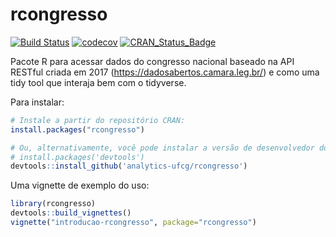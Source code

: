 # rcongresso

[![Build Status](https://travis-ci.org/analytics-ufcg/rcongresso.svg?branch=master)](https://travis-ci.org/analytics-ufcg/rcongresso)
[![codecov](https://codecov.io/gh/analytics-ufcg/rcongresso/branch/master/graph/badge.svg)](https://codecov.io/gh/analytics-ufcg/rcongresso)
[![CRAN\_Status\_Badge](http://www.r-pkg.org/badges/version/rcongresso)](http://cran.r-project.org/package=rcongresso)

Pacote R para acessar dados do congresso nacional baseado na API RESTful criada em 2017 (https://dadosabertos.camara.leg.br/) e como uma tidy tool que interaja bem com o tidyverse.

Para instalar:

```R
# Instale a partir do repositório CRAN:
install.packages("rcongresso")

# Ou, alternativamente, você pode instalar a versão de desenvolvedor do GitHub:
# install.packages('devtools')
devtools::install_github('analytics-ufcg/rcongresso')
```

Uma vignette de exemplo do uso:

```R
library(rcongresso)
devtools::build_vignettes()
vignette("introducao-rcongresso", package="rcongresso")
```
